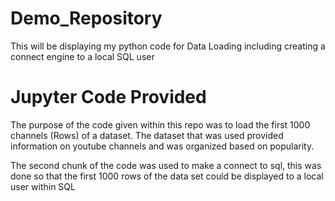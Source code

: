# Demo_Repository
This will be displaying my python code for Data Loading including creating a connect engine to a local SQL user

# Jupyter Code Provided

The purpose of the code given within this repo was to load the first 1000 channels (Rows) of a dataset. The dataset that was used provided information on youtube channels and was organized based on popularity.

The second chunk of the code was used to make a connect to sql, this was done so that the first 1000 rows of the data set could be displayed to a local user within SQL
